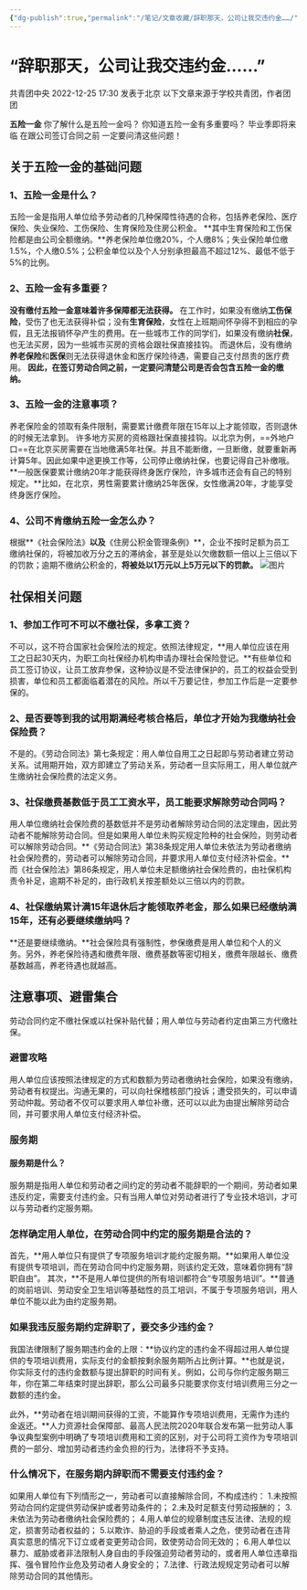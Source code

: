 ```yaml
---
{"dg-publish":true,"permalink":"/笔记/文章收藏/辞职那天，公司让我交违约金……/","tags":["就业 违约金 辞职 工作 五险一金 社保"],"created":"","updated":""}
---
```


# “辞职那天，公司让我交违约金……”
共青团中央 2022-12-25 17:30 发表于北京
以下文章来源于学校共青团，作者团团

**五险一金**
你了解什么是五险一金吗？
你知道五险一金有多重要吗？
毕业季即将来临
在跟公司签订合同之前
一定要问清这些问题！
## 关于五险一金的基础问题
### 1、五险一金是什么？
五险一金是指用人单位给予劳动者的几种保障性待遇的合称，包括养老保险、医疗保险、失业保险、工伤保险、生育保险及住房公积金。
**其中生育保险和工伤保险都是由公司全额缴纳。**养老保险单位缴20%，个人缴8%；失业保险单位缴1.5%，个人缴0.5%；公积金单位以及个人分别承担最高不超过12%、最低不低于5%的比例。

### 2、五险一金有多重要？
**没有缴付五险一金意味着许多保障都无法获得。**
在工作时，如果没有缴纳**工伤保险**，受伤了也无法获得补偿；没有**生育保险**，女性在上班期间怀孕得不到相应的孕假，且无法报销怀孕产生的费用。在一些城市工作的同学们，如果没有缴纳**社保**，也无法买房，因为一些城市买房的资格会跟社保直接挂钩。
而退休后，没有缴纳**养老保险**和**医保**则无法获得退休金和医疗保险待遇，需要自己支付昂贵的医疗费用。
**因此，在签订劳动合同之前，一定要问清楚公司是否会包含五险一金的缴纳。**
### 3、五险一金的注意事项？
养老保险金的领取有条件限制，需要累计缴费年限在15年以上才能领取，否则退休的时候无法拿到。
许多地方买房的资格跟社保直接挂钩。以北京为例，==外地户口==在北京买房需要在当地缴满5年社保。并且不能断缴，一旦断缴，就要重新再计算5年。因此如果中途更换工作等，公司停止缴纳社保，也要记得自己补缴哦。
**一般医保要累计缴纳20年才能获得终身医疗保险，许多城市还会有自己的特别规定。**比如，在北京，男性需要累计缴纳25年医保，女性缴满20年，才能享受终身医疗保险。

### 4、公司不肯缴纳五险一金怎么办？
根据**《社会保险法》**以及**《住房公积金管理条例》**，企业不按时足额为员工缴纳社保的，将被加收万分之五的滞纳金，甚至是处以欠缴数额一倍以上三倍以下的罚款；逾期不缴纳公积金的，**将被处以1万元以上5万元以下的罚款。**
![图片](https://mmbiz.qpic.cn/mmbiz/LFNeshgs1H3Jm4ekrib7BhF1Gl7icdYJVia0lhXeR58oBH5JFnnS9zkIUAAmY24EWWhmpP92lvjRwMTRicc7lkH6Ww/640?wx_fmt=jpeg&wxfrom=5&wx_lazy=1&wx_co=1)  
## 社保相关问题
### 1、参加工作可不可以不缴社保，多拿工资？
不可以，这不符合国家社会保险法的规定。依照法律规定，**用人单位应该在用工之日起30天内，为职工向社保经办机构申请办理社会保险登记。**有些单位和员工签订协议，让员工放弃参保，这种协议是不受法律保护的，员工的权益会受到损害，单位和员工都面临着潜在的风险。所以千万要记住，参加工作后是一定要参保的。

### 2、是否要等到我的试用期满经考核合格后，单位才开始为我缴纳社会保险费？
不是的。《劳动合同法》第七条规定：用人单位自用工之日起即与劳动者建立劳动关系。试用期开始，双方即建立了劳动关系，劳动者一旦实际用工，用人单位就产生缴纳社会保险费的法定义务。
### 3、社保缴费基数低于员工工资水平，员工能要求解除劳动合同吗？
用人单位缴纳社会保险费的基数低并不是劳动者解除劳动合同的法定理由，因此劳动者不能解除劳动合同。但是如果用人单位未购买规定险种的社会保险，则劳动者可以解除劳动合同。**《劳动合同法》第38条规定用人单位未依法为劳动者缴纳社会保险费的，劳动者可以解除劳动合同，并要求用人单位支付经济补偿金。**而《社会保险法》第86条规定，用人单位未足额缴纳社会保险费的，由社保机构责令补足，逾期不补足的，由行政机关按差额处以三倍以内的罚款。

### 4、社保缴纳累计满15年退休后才能领取养老金，那么如果已经缴纳满15年，还有必要继续缴纳吗？
**还是要继续缴纳。**社会保险具有强制性，参保缴费是用人单位和个人的义务。另外，养老保险待遇和缴费年限、缴费基数等密切相关，缴费年限越长、缴费基数越高，养老待遇也就越高。

## 注意事项、避雷集合
劳动合同约定不缴社保或以社保补贴代替；用人单位与劳动者约定由第三方代缴社保。
### 避雷攻略
用人单位应该按照法律规定的方式和数额为劳动者缴纳社会保险，如果没有缴纳，劳动者有权提出。沟通无果的，可以向社保稽核部门投诉；遭受损失的，可以申请劳动仲裁。劳动者不仅可以要求用人单位补缴，还可以以此为由提出解除劳动合同，并可要求用人单位支付经济补偿。
### 服务期
#### 服务期是什么？
服务期是指用人单位和劳动者之间约定的劳动者不能辞职的一个期间，劳动者如果违反约定，需要支付违约金。只有当用人单位对劳动者进行了专业技术培训，才可以与劳动者约定服务期。
### 怎样确定用人单位，在劳动合同中约定的服务期是合法的？
首先，**用人单位只有提供了专项服务培训才能约定服务期。**如果用人单位没有提供专项培训，而在劳动合同中约定服务期，则该约定无效，意味着你拥有“辞职自由”。
其次，**不是用人单位提供的所有培训都符合“专项服务培训”。**普通的岗前培训、劳动安全卫生培训等基础性的员工培训，不属于专项服务培训，用人单位不能以此为由约定服务期。

### 如果我违反服务期约定辞职了，要交多少违约金？
我国法律限制了服务期违约金的上限：**协议约定的违约金不得超过用人单位提供的专项培训费用，实际支付的金额按剩余服务期所占比例计算。**也就是说，你实际支付的违约金数额与提出辞职的时间有关。例如，公司与你约定服务期三年，你在第二年结束时提出辞职，那么公司最多只能要求你支付培训费用三分之一数额的违约金。

此外，**劳动者在培训期间获得的工资，不能算作专项培训费用，无需作为违约金返还。**人力资源社会保障部、最高人民法院2020年联合发布第一批劳动人事争议典型案例中明确了专项培训费用和工资的区别，对于公司将工资作为专项培训费的一部分、增加劳动者违约金负担的行为，法律将不予支持。

### 什么情况下，在服务期内辞职而不需要支付违约金？
如果用人单位有下列情形之一，劳动者可以直接解除合同，不构成违约：
1.未按照劳动合同约定提供劳动保护或者劳动条件的；
2.未及时足额支付劳动报酬的；
3.未依法为劳动者缴纳社会保险费的；
4.用人单位的规章制度违反法律、法规的规定，损害劳动者权益的；
5.以欺诈、胁迫的手段或者乘人之危，使劳动者在违背真实意思的情况下订立或者变更劳动合同，致使劳动合同无效的；
6.用人单位以暴力、威胁或者非法限制人身自由的手段强迫劳动者劳动的，或者用人单位违章指挥、强令冒险作业危及劳动者人身安全的；
7.法律、行政法规规定劳动者可以解除劳动合同的其他情形。
